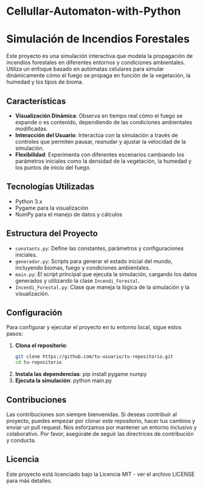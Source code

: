 # Cellullar-Automaton-with-Python

# Simulación de Incendios Forestales

Este proyecto es una simulación interactiva que modela la propagación de incendios forestales en diferentes entornos y condiciones ambientales. Utiliza un enfoque basado en autómatas celulares para simular dinámicamente cómo el fuego se propaga en función de la vegetación, la humedad y los tipos de bioma.

## Características

- **Visualización Dinámica**: Observa en tiempo real cómo el fuego se expande o es contenido, dependiendo de las condiciones ambientales modificadas.
- **Interacción del Usuario**: Interactúa con la simulación a través de controles que permiten pausar, reanudar y ajustar la velocidad de la simulación.
- **Flexibilidad**: Experimenta con diferentes escenarios cambiando los parámetros iniciales como la densidad de la vegetación, la humedad y los puntos de inicio del fuego.

## Tecnologías Utilizadas

- Python 3.x
- Pygame para la visualización
- NumPy para el manejo de datos y cálculos

## Estructura del Proyecto

- `constants.py`: Define las constantes, parámetros y configuraciones iniciales.
- `generador.py`: Scripts para generar el estado inicial del mundo, incluyendo biomas, fuego y condiciones ambientales.
- `main.py`: El script principal que ejecuta la simulación, cargando los datos generados y utilizando la clase `Incendi_Forestal`.
- `Incendi_Forestal.py`: Clase que maneja la lógica de la simulación y la visualización.

## Configuración

Para configurar y ejecutar el proyecto en tu entorno local, sigue estos pasos:

1. **Clona el repositorio**:
   ```bash
   git clone https://github.com/tu-usuario/tu-repositorio.git
   cd tu-repositorio

2. **Instala las dependencias**:
  pip install pygame numpy
3. **Ejecuta la simulación**:
  python main.py

## Contribuciones
Las contribuciones son siempre bienvenidas. Si deseas contribuir al proyecto, puedes empezar por clonar este repositorio, hacer tus cambios y enviar un pull request. Nos esforzamos por mantener un entorno inclusivo y colaborativo. Por favor, asegúrate de seguir las directrices de contribución y conducta.

## Licencia
Este proyecto está licenciado bajo la Licencia MIT - ver el archivo LICENSE para más detalles.

